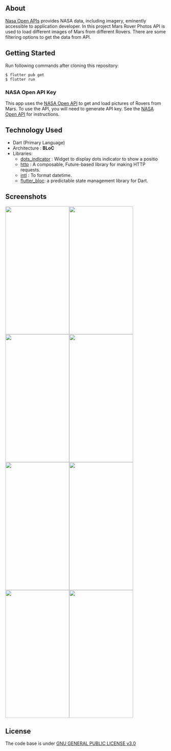 ## About

[Nasa Open APIs](https://api.nasa.gov/) provides NASA data, including imagery, eminently accessible to application developer. In this project Mars Rover Photos API is used to load different images of Mars from different Rovers. There are some filtering options to get the data from API. 

## Getting Started

Run following commands after cloning this repository:
```
$ flutter pub get
$ flutter run
```
### NASA Open API Key

This app uses the [NASA Open API](https://api.nasa.gov/) to get and load pictures of Rovers from Mars. To use the API, you will need to generate API key. See the [NASA Open API](https://api.nasa.gov/) for instructions.

## Technology Used

* Dart (Primary Language)
* Architecture : **BLoC**
* Libraries: 
     * [dots_indicator](https://pub.dev/packages/dots_indicator) : Widget to display dots indicator to show a positio
     * [http](https://pub.dev/packages/http) : A composable, Future-based library for making HTTP requests.
     * [intl](https://pub.dev/packages/intl) : To format datetime.
     * [flutter_bloc](https://pub.dev/packages/flutter_bloc): a predictable state management library for Dart.

## Screenshots
<img src="https://github.com/tanvir-ahmod/mars_rover_image_flutter/blob/master/screenshoots/demo.gif" height="400" width="200"><img src="https://github.com/tanvir-ahmod/mars_rover_image_flutter/blob/master/screenshoots/Screenshot_20201225_140337.png" height="400" width="200"><img src="https://github.com/tanvir-ahmod/mars_rover_image_flutter/blob/master/screenshoots/Screenshot_20201225_144231.png" height="400" width="200"><img src="https://github.com/tanvir-ahmod/mars_rover_image_flutter/blob/master/screenshoots/Screenshot_20201225_140307.png" height="400" width="200"><img src="https://github.com/tanvir-ahmod/mars_rover_image_flutter/blob/master/screenshoots/Screenshot_20201225_130136.png" height="400" width="200"><img src="https://github.com/tanvir-ahmod/mars_rover_image_flutter/blob/master/screenshoots/Screenshot_20201225_142844.png" height="400" width="200"><img src="https://github.com/tanvir-ahmod/mars_rover_image_flutter/blob/master/screenshoots/Screenshot_20201225_143301.png" height="400" width="200"><img src="https://github.com/tanvir-ahmod/mars_rover_image_flutter/blob/master/screenshoots/Screenshot_20201225_142839.png" height="400" width="200">



## License

The code base is under [GNU GENERAL PUBLIC LICENSE v3.0](https://github.com/tanvir-ahmod/mars_rover_image_flutter/blob/master/LICENSE)
